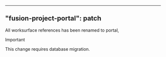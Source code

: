 
---
"fusion-project-portal": patch
--- 
All worksurface references has been renamed to portal,


> [!IMPORTANT]  
> This change requires database migration.
